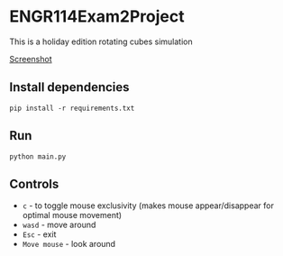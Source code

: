# ENGR114Exam2Project
This is a holiday edition rotating cubes simulation

[Screenshot](./screenshot.png)

## Install dependencies
```
pip install -r requirements.txt
```

## Run
```
python main.py
```

## Controls
* `c` - to toggle mouse exclusivity (makes mouse appear/disappear for optimal mouse movement)
* `wasd` - move around
* `Esc` - exit
* `Move mouse` - look around